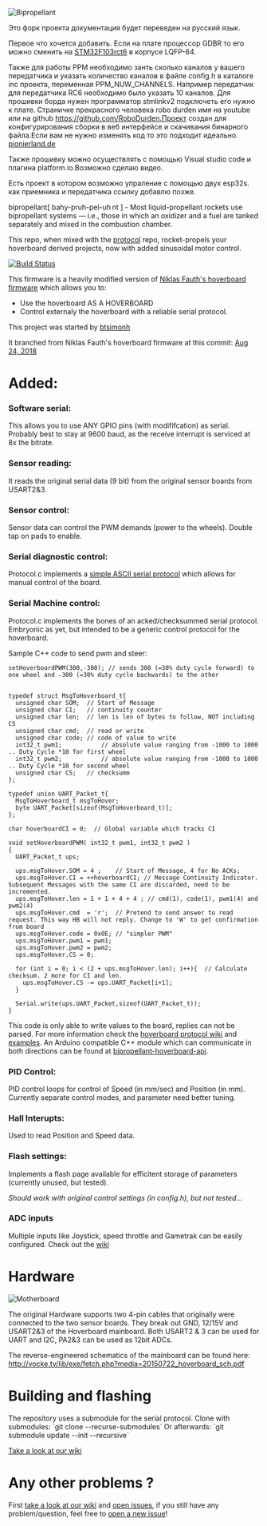 ![Bipropellant](.github/logo.png)


Это форк проекта документация будет переведен на русский язык.

Первое что хочется добавить. Если на плате процессор GDBR то его можно сменить на [STM32F103rct6](https://www.chipdip.ru/product/stm32f103rct6-2) в корпусе LQFP-64.

Также для работы PPM необходимо занть сколько каналов у вашего передатчика и  указать количество каналов в файле config.h в каталоге inc проекта, переменная PPM_NUW_CHANNELS. Например передатчик для передатчика RC6 необходимо было указать 10 каналов.
 Для прошивки борда нужен программатор stmlinkv2 подключеть его нужно к плате.
Страничке прекрасного человека robo durden имя на youtube или на github https://github.com/RoboDurden.Проект создан для конфигурирования сборки в веб интерфейсе и скачивания бинарного файла.Если вам не нужно изменять код то это подходит идеально. [pionierland.de](https://pionierland.de/hoverhack/)

Также прошивку можно осуществлять с помощью Visual studio code и плагина platform.io.Возможно сделаю видео.

Есть проект в котором возможно упраление с помощью двух esp32s. как приемника и передатчика ссылку добавлю позже.


bipropellant[ bahy-pruh-pel-uh nt ] - Most liquid-propellant rockets use bipropellant systems — i.e., those in which an oxidizer and a fuel are tanked separately and mixed in the combustion chamber.

This repo, when mixed with the [protocol](https://github.com/bipropellant/bipropellant-protocol) repo, rocket-propels your hoverboard derived projects, now with added sinusoidal motor control.

[![Build Status](https://travis-ci.com/bipropellant/bipropellant-hoverboard-firmware.svg?branch=master)](https://travis-ci.com/bipropellant/bipropellant-hoverboard-firmware)

This firmware is a heavily modified version of [Niklas Fauth's hoverboard firmware](https://github.com/NiklasFauth/hoverboard-firmware-hack) which allows you to:
 * Use the hoverboard AS A HOVERBOARD
 * Control externaly the hoverboard with a reliable serial protocol.

This project was started by [btsimonh](https://github.com/btsimonh)

It branched from Niklas Fauth's hoverboard firmware at this commit: [Aug 24, 2018](https://github.com/bipropellant/hoverboard-firmware/commit/28287b9acc53b68ff4dede0de61852188838da51)

# Added:

### Software serial:
This allows you to use ANY GPIO pins (with modififcation) as serial.  Probably best to stay at 9600 baud, as the receive interrupt is serviced at 8x the bitrate.

### Sensor reading:
It reads the original serial data (9 bit) from the original sensor boards from USART2&3.

### Sensor control:
Sensor data can control the PWM demands (power to the wheels).  Double tap on pads to enable.

### Serial diagnostic control:
Protocol.c implements a [simple ASCII serial protocol](https://github.com/bipropellant/hoverboard-firmware/wiki/Simple-ASCII-interface) which allows for manual control of the board.

### Serial Machine control:
Protocol.c implements the bones of an acked/checksummed serial protocol.  Embryonic as yet, but intended to be a generic control protocol for the hoverboard.

Sample C++ code to send pwm and steer:

` setHoverboardPWM(300,-300); // sends 300 (=30% duty cycle forward) to one wheel and -300 (=30% duty cycle backwards) to the other `
```

typedef struct MsgToHoverboard_t{
  unsigned char SOM;  // Start of Message
  unsigned char CI;   // continuity counter
  unsigned char len;  // len is len of bytes to follow, NOT including CS
  unsigned char cmd;  // read or write
  unsigned char code; // code of value to write
  int32_t pwm1;           // absolute value ranging from -1000 to 1000 .. Duty Cycle *10 for first wheel
  int32_t pwm2;           // absolute value ranging from -1000 to 1000 .. Duty Cycle *10 for second wheel
  unsigned char CS;   // checksumm
};

typedef union UART_Packet_t{
  MsgToHoverboard_t msgToHover;
  byte UART_Packet[sizeof(MsgToHoverboard_t)];
};

char hoverboardCI = 0;  // Global variable which tracks CI

void setHoverboardPWM( int32_t pwm1, int32_t pwm2 )
{
  UART_Packet_t ups;

  ups.msgToHover.SOM = 4 ;    // Start of Message, 4 for No ACKs;
  ups.msgToHover.CI = ++hoverboardCI; // Message Continuity Indicator. Subsequent Messages with the same CI are discarded, need to be incremented.
  ups.msgToHover.len = 1 + 1 + 4 + 4 ; // cmd(1), code(1), pwm1(4) and pwm2(4)
  ups.msgToHover.cmd  = 'r';  // Pretend to send answer to read request. This way HB will not reply. Change to 'W' to get confirmation from board
  ups.msgToHover.code = 0x0E; // "simpler PWM"
  ups.msgToHover.pwm1 = pwm1;
  ups.msgToHover.pwm2 = pwm2;
  ups.msgToHover.CS = 0;

  for (int i = 0; i < (2 + ups.msgToHover.len); i++){  // Calculate checksum. 2 more for CI and len.
    ups.msgToHover.CS -= ups.UART_Packet[i+1];
  }

  Serial.write(ups.UART_Packet,sizeof(UART_Packet_t));
}
```
This code is only able to write values to the board, replies can not be parsed. For more information check the [hoverboard protocol wiki](https://github.com/bipropellant/bipropellant-protocol/wiki) and [examples](https://github.com/bipropellant/bipropellant-protocol/tree/master/examples).
An Arduino compatible C++ module which can communicate in both directions can be found at [bipropellant-hoverboard-api](https://github.com/bipropellant/bipropellant-hoverboard-api).

### PID Control:
PID control loops for control of Speed (in mm/sec) and Position (in mm).  Currently separate control modes, and parameter need better tuning.

### Hall Interupts:
Used to read Position and Speed data.

### Flash settings:
Implements a flash page available for efficitent storage of parameters (currently unused, but tested).

*Should work with original control settings (in config.h), but not tested...*

### ADC inputs
Multiple inputs like Joystick, speed throttle and Gametrak can be easily configured. Check out the [wiki](https://github.com/bipropellant/bipropellant-hoverboard-firmware/wiki/ADC-Configurations)

# Hardware
![Motherboard](.github/pinout.png)

The original Hardware supports two 4-pin cables that originally were connected to the two sensor boards. They break out GND, 12/15V and USART2&3 of the Hoverboard mainboard.
Both USART2 & 3 can be used for UART and I2C, PA2&3 can be used as 12bit ADCs.

The reverse-engineered schematics of the mainboard can be found here:
http://vocke.tv/lib/exe/fetch.php?media=20150722_hoverboard_sch.pdf


# Building and flashing
The repository uses a submodule for the serial protocol.
Clone with submodules: ´git clone --recurse-submodules´
Or afterwards: ´git submodule update --init --recursive´

[Take a look at our wiki](https://github.com/bipropellant/hoverboard-firmware/wiki/Building-and-flashing)


# Any other problems ?
First [take a look at our wiki](https://github.com/bipropellant/hoverboard-firmware/wiki) and [open issues](https://github.com/bipropellant/hoverboard-firmware/issues), if you still have any problem/question, feel free to [open a new issue](https://github.com/bipropellant/hoverboard-firmware/issues/new)!
